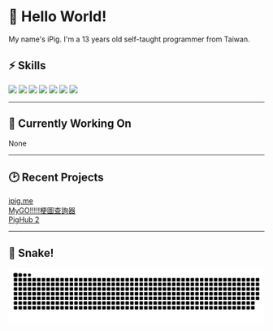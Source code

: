 # 👋 Hello World!
My name's iPig. I'm a 13 years old self-taught programmer from Taiwan. 
## ⚡ Skills
<div>
<img src="https://svgl-badge.vercel.app/api/Language/C%23?theme=dark"/>
<img src="https://svgl-badge.vercel.app/api/Language/Java?theme=dark"/>
<img src="https://svgl-badge.vercel.app/api/Language/Kotlin?theme=dark"/>
<img src="https://svgl-badge.vercel.app/api/Language/Python?theme=dark"/>
<img src="https://svgl-badge.vercel.app/api/Language/Lua?theme=dark"/>
<img src="https://svgl-badge.vercel.app/api/Language/Rust?theme=dark"/>
<img src="https://svgl-badge.vercel.app/api/Language/TypeScript?theme=dark"/>
</div>

---

## 🔧 Currently Working On

None

---

## 🕑 Recent Projects

[ipig.me](https://ipig.me)   
[MyGO!!!!!梗圖查詢器](https://github.com/ipigtw/chunriyingv2)   
[PigHub 2](https://script.ipig.me/pighubv2)

---

## 🐍 Snake!

![snake gif](https://github.com/ipigtw/ipigtw/blob/output/github-snake-dark.svg)
